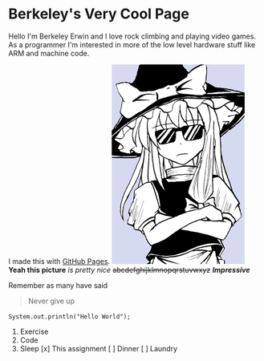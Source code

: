 # Berkeley's Very Cool Page

Hello I'm Berkeley Erwin and I love rock climbing and playing video games.
As a programmer I'm interested in more of the low level hardware stuff like
ARM and machine code.

I made this with [GitHub Pages](https://pages.github.com/).
![Cool Picture](/docs/images/cool.png)
**Yeah this picture** *is pretty nice* ~~abcdefghijklmnopqrstuvwxyz~~
***Impressive***


Remember as many have said 
> Never give up


```
System.out.println("Hello World");
```



1. Exercise
2. Code
3. Sleep
 [x] This assignment
 [ ] Dinner
 [ ] Laundry
   